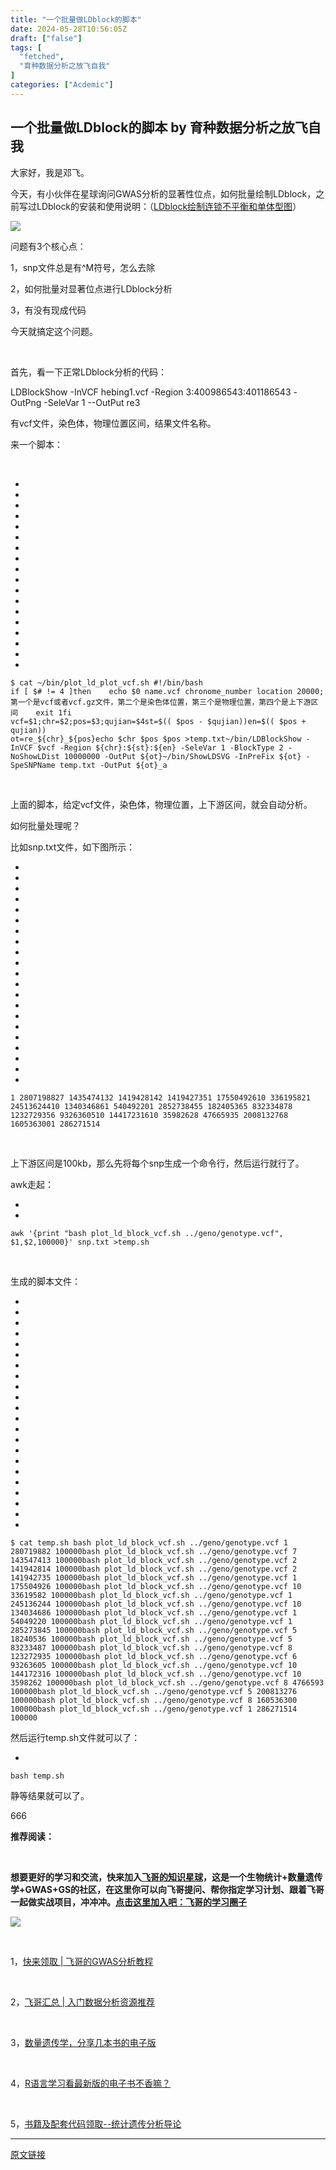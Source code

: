 ```yaml
---
title: "一个批量做LDblock的脚本"
date: 2024-05-28T10:56:05Z
draft: ["false"]
tags: [
  "fetched",
  "育种数据分析之放飞自我"
]
categories: ["Acdemic"]
---
```

一个批量做LDblock的脚本 by 育种数据分析之放飞自我
------
<div><p data-mpa-powered-by="yiban.io">大家好，我是邓飞。</p><p>今天，有小伙伴在星球询问GWAS分析的显著性位点，如何批量绘制LDblock，之前写过LDblock的安装和使用说明：（<a target="_blank" href="http://mp.weixin.qq.com/s?__biz=MzI0MTIzNjYwNQ==&amp;mid=2247492617&amp;idx=1&amp;sn=4a2331c0e29ec4d26f4823c545549fd8&amp;chksm=e90c0b1bde7b820d56cb9fd9ac69f487699ab21efc46c76deca5f32ec5f1d1a70c1023c6ed0e&amp;scene=21#wechat_redirect" textvalue="LDblock绘制连锁不平衡和单体型图" linktype="text" imgurl="" imgdata="null" data-itemshowtype="0" tab="innerlink" data-linktype="2">LDblock绘制连锁不平衡和单体型图</a>）</p><p><img data-galleryid="" data-imgfileid="100011933" data-ratio="0.4758241758241758" data-s="300,640" data-src="https://mmbiz.qpic.cn/mmbiz_png/XEicwVA08daBEojUyMqUQMWODohic09hKzibVsEjfDLbGnhSDX7oz7gUsvUYbR1aspJ3osT6CYLb0KQ7lJT4ZgibibQ/640?wx_fmt=png&amp;from=appmsg" data-type="png" data-w="910" src="https://mmbiz.qpic.cn/mmbiz_png/XEicwVA08daBEojUyMqUQMWODohic09hKzibVsEjfDLbGnhSDX7oz7gUsvUYbR1aspJ3osT6CYLb0KQ7lJT4ZgibibQ/640?wx_fmt=png&amp;from=appmsg"></p><p>问题有3个核心点：<br></p><p>1，snp文件总是有^M符号，怎么去除</p><p>2，如何批量对显著位点进行LDblock分析</p><p>3，有没有现成代码</p><p>今天就搞定这个问题。<br></p><p><br></p><p>首先，看一下正常LDblock分析的代码：<br></p><p>LDBlockShow -InVCF hebing1.vcf -Region 3:400986543:401186543 -OutPng -SeleVar 1 <span>--OutPut re3</span></p><p><span>有vcf文件，染色体，物理位置区间，结果文件名称。<br></span></p><p><span>来一个脚本：</span></p><p><span><br></span></p><section><ul><li><li><li><li><li><li><li><li><li><li><li><li><li><li><li><li><li><li></ul><pre data-lang="bash"><code><span>$ cat ~/bin/plot_ld_plot_vcf.sh </span></code><code><span><span>#!/bin/bash</span></span></code><code><span><br></span></code><code><span><span>if</span> [ <span>$#</span> != 4 ]</span></code><code><span><span>then</span></span></code><code><span>    <span>echo</span> <span>$0</span> name.vcf chronome_number location 20000; 第一个是vcf或者vcf.gz文件，第二个是染色体位置，第三个是物理位置，第四个是上下游区间</span></code><code><span>    <span>exit</span> 1</span></code><code><span><span>fi</span></span></code><code><span><br></span></code><code><span>vcf=<span>$1</span>;chr=<span>$2</span>;pos=<span>$3</span>;qujian=<span>$4</span></span></code><code><span>st=$(( <span>$pos</span> - <span>$qujian</span>))</span></code><code><span>en=$(( <span>$pos</span> + qujian))</span></code><code><span><br></span></code><code><span>ot=re_<span>${chr}</span>_<span>${pos}</span></span></code><code><span><span>echo</span> <span>$chr</span> <span>$pos</span> <span>$pos</span> &gt;temp.txt</span></code><code><span>~/bin/LDBlockShow -InVCF <span>$vcf</span> -Region <span>${chr}</span>:<span>${st}</span>:<span>${en}</span> -SeleVar 1 -BlockType 2 -NoShowLDist 10000000 -OutPut <span>${ot}</span></span></code><code><span>~/bin/ShowLDSVG -InPreFix <span>${ot}</span> -SpeSNPName temp.txt -OutPut <span>${ot}</span>_a</span></code><code><span><br></span></code></pre></section><p><br></p><p>上面的脚本，给定vcf文件，染色体，物理位置，上下游区间，就会自动分析。<br></p><p>如何批量处理呢？<br></p><p>比如snp.txt文件，如下图所示：</p><section><ul><li><li><li><li><li><li><li><li><li><li><li><li><li><li><li><li><li><li><li><li><li></ul><pre data-lang="properties"><code><span><span>1</span> <span>280719882</span></span></code><code><span><span>7</span> <span>143547413</span></span></code><code><span><span>2</span> <span>141942814</span></span></code><code><span><span>2</span> <span>141942735</span></span></code><code><span><span>1</span> <span>175504926</span></span></code><code><span><span>10</span> <span>33619582</span></span></code><code><span><span>1</span> <span>245136244</span></span></code><code><span><span>10</span> <span>134034686</span></span></code><code><span><span>1</span> <span>54049220</span></span></code><code><span><span>1</span> <span>285273845</span></span></code><code><span><span>5</span> <span>18240536</span></span></code><code><span><span>5</span> <span>83233487</span></span></code><code><span><span>8</span> <span>123272935</span></span></code><code><span><span>6</span> <span>93263605</span></span></code><code><span><span>10</span> <span>144172316</span></span></code><code><span><span>10</span> <span>3598262</span></span></code><code><span><span>8</span> <span>4766593</span></span></code><code><span><span>5</span> <span>200813276</span></span></code><code><span><span>8</span> <span>160536300</span></span></code><code><span><span>1</span> <span>286271514</span></span></code><code><span><br></span></code></pre></section><p><br></p><p>上下游区间是100kb，那么先将每个snp生成一个命令行，然后运行就行了。<br></p><p>awk走起：<br></p><section><ul><li><li></ul><pre data-lang="nginx"><code><span><span>awk</span> <span>'{print "bash plot_ld_block_vcf.sh ../geno/genotype.vcf", <span>$1</span>,<span>$2</span>,100000}'</span> snp.txt &gt;temp.sh</span></code><code><span><br></span></code></pre></section><p><br></p><p>生成的脚本文件：</p><section><ul><li><li><li><li><li><li><li><li><li><li><li><li><li><li><li><li><li><li><li><li><li><li></ul><pre data-lang="properties"><code><span><span>$</span> <span>cat temp.sh </span></span></code><code><span><span>bash</span> <span>plot_ld_block_vcf.sh ../geno/genotype.vcf 1 280719882 100000</span></span></code><code><span><span>bash</span> <span>plot_ld_block_vcf.sh ../geno/genotype.vcf 7 143547413 100000</span></span></code><code><span><span>bash</span> <span>plot_ld_block_vcf.sh ../geno/genotype.vcf 2 141942814 100000</span></span></code><code><span><span>bash</span> <span>plot_ld_block_vcf.sh ../geno/genotype.vcf 2 141942735 100000</span></span></code><code><span><span>bash</span> <span>plot_ld_block_vcf.sh ../geno/genotype.vcf 1 175504926 100000</span></span></code><code><span><span>bash</span> <span>plot_ld_block_vcf.sh ../geno/genotype.vcf 10 33619582 100000</span></span></code><code><span><span>bash</span> <span>plot_ld_block_vcf.sh ../geno/genotype.vcf 1 245136244 100000</span></span></code><code><span><span>bash</span> <span>plot_ld_block_vcf.sh ../geno/genotype.vcf 10 134034686 100000</span></span></code><code><span><span>bash</span> <span>plot_ld_block_vcf.sh ../geno/genotype.vcf 1 54049220 100000</span></span></code><code><span><span>bash</span> <span>plot_ld_block_vcf.sh ../geno/genotype.vcf 1 285273845 100000</span></span></code><code><span><span>bash</span> <span>plot_ld_block_vcf.sh ../geno/genotype.vcf 5 18240536 100000</span></span></code><code><span><span>bash</span> <span>plot_ld_block_vcf.sh ../geno/genotype.vcf 5 83233487 100000</span></span></code><code><span><span>bash</span> <span>plot_ld_block_vcf.sh ../geno/genotype.vcf 8 123272935 100000</span></span></code><code><span><span>bash</span> <span>plot_ld_block_vcf.sh ../geno/genotype.vcf 6 93263605 100000</span></span></code><code><span><span>bash</span> <span>plot_ld_block_vcf.sh ../geno/genotype.vcf 10 144172316 100000</span></span></code><code><span><span>bash</span> <span>plot_ld_block_vcf.sh ../geno/genotype.vcf 10 3598262 100000</span></span></code><code><span><span>bash</span> <span>plot_ld_block_vcf.sh ../geno/genotype.vcf 8 4766593 100000</span></span></code><code><span><span>bash</span> <span>plot_ld_block_vcf.sh ../geno/genotype.vcf 5 200813276 100000</span></span></code><code><span><span>bash</span> <span>plot_ld_block_vcf.sh ../geno/genotype.vcf 8 160536300 100000</span></span></code><code><span><span>bash</span> <span>plot_ld_block_vcf.sh ../geno/genotype.vcf 1 286271514 100000</span></span></code><code><span><br></span></code></pre></section><p>然后运行temp.sh文件就可以了：</p><section><ul><li></ul><pre data-lang="css"><code><span><span>bash</span> <span>temp</span><span>.sh</span></span></code></pre></section><p>静等结果就可以了。</p><p>666<br></p><p><strong>推荐阅读：</strong><br></p><p><strong><br></strong></p><p><strong><strong><span>想要更好的学习和交流，快来加入</span><a target="_blank" href="http://mp.weixin.qq.com/s?__biz=MzI0MTIzNjYwNQ==&amp;mid=2247491476&amp;idx=1&amp;sn=8512962ea1264b569db4aa8d15b8712f&amp;chksm=e90ff086de7879908a1fa151e81004993a15650bae3f68e4d518a332beb18a130373c492043e&amp;scene=21#wechat_redirect" textvalue="飞哥的知识星球" linktype="text" imgurl="" imgdata="null" data-itemshowtype="0" tab="innerlink" data-linktype="2" hasload="1">飞哥的知识星球</a><span>，这是一个生物统计+数量遗传学+GWAS+GS的社区，在这里你可以向飞哥提问、帮你指定学习计划、跟着飞哥一起做实战项目，冲冲冲。</span><a target="_blank" href="http://mp.weixin.qq.com/s?__biz=MzI0MTIzNjYwNQ==&amp;mid=2247491476&amp;idx=1&amp;sn=8512962ea1264b569db4aa8d15b8712f&amp;chksm=e90ff086de7879908a1fa151e81004993a15650bae3f68e4d518a332beb18a130373c492043e&amp;scene=21#wechat_redirect" textvalue="点击这里加入吧：飞哥的学习圈子" linktype="text" imgurl="" imgdata="null" data-itemshowtype="0" tab="innerlink" data-linktype="2" hasload="1"><span><strong>点击这里加入吧：</strong></span>飞哥的学习圈子</a></strong></strong></p><p><strong><img data-imgfileid="100011936" data-ratio="1.2462264150943396" data-src="https://mmbiz.qpic.cn/mmbiz_jpg/XEicwVA08daCyoYQooxoH1tCzgN5xxevlQokBib7RiaStK9nPw4qo80OfqYAuRHsPAU4DJ2StOCUnHicqZNuG4fibow/640?wx_fmt=other&amp;wxfrom=5&amp;wx_lazy=1&amp;wx_co=1&amp;tp=webp" data-w="1060" src="https://mmbiz.qpic.cn/mmbiz_jpg/XEicwVA08daCyoYQooxoH1tCzgN5xxevlQokBib7RiaStK9nPw4qo80OfqYAuRHsPAU4DJ2StOCUnHicqZNuG4fibow/640?wx_fmt=other&amp;wxfrom=5&amp;wx_lazy=1&amp;wx_co=1&amp;tp=webp"></strong></p><p><br></p><p>1，<a target="_blank" href="http://mp.weixin.qq.com/s?__biz=MzI0MTIzNjYwNQ==&amp;mid=2247489866&amp;idx=1&amp;sn=e8631d343a33ae956b23d97a6b2b3fe4&amp;chksm=e90ff658de787f4e3b52929c85adadbe8c6f54bf0943780ea94f9e19e4cc6ef8756e068761f9&amp;scene=21#wechat_redirect" textvalue="快来领取 | 飞哥的GWAS分析教程" linktype="text" imgurl="" imgdata="null" data-itemshowtype="0" tab="innerlink" data-linktype="2" wah-hotarea="click" hasload="1">快来领取 | 飞哥的GWAS分析教程</a></p><p><br></p><p>2，<a target="_blank" href="http://mp.weixin.qq.com/s?__biz=MzI0MTIzNjYwNQ==&amp;mid=2247489124&amp;idx=1&amp;sn=923b2d827f0e4b6c70494ebd458bdfa5&amp;chksm=e90ff976de78706065f72955113db192e9f74682c503dc69c3ebf8d17e9b8726db82be1ffa0a&amp;scene=21#wechat_redirect" textvalue="飞哥汇总 | 入门数据分析资源推荐" linktype="text" imgurl="" imgdata="null" data-itemshowtype="0" tab="innerlink" data-linktype="2" wah-hotarea="click" hasload="1">飞哥汇总 | 入门数据分析资源推荐</a><br></p><p><br></p><p>3，<a target="_blank" href="http://mp.weixin.qq.com/s?__biz=MzI0MTIzNjYwNQ==&amp;mid=2247488460&amp;idx=3&amp;sn=b3acd30a2ab34e10415dacc90f596e4a&amp;chksm=e90ffcdede7875c8ba669382e38e91f5d1e10960448a1b88dbbe60bde1e5c2880e8ab918e914&amp;scene=21#wechat_redirect" textvalue="数量遗传学，分享几本书的电子版" linktype="text" imgurl="" imgdata="null" data-itemshowtype="0" tab="innerlink" data-linktype="2" wah-hotarea="click" hasload="1">数量遗传学，分享几本书的电子版</a></p><p><br></p><p>4，<a target="_blank" href="http://mp.weixin.qq.com/s?__biz=MzI0MTIzNjYwNQ==&amp;mid=2247490492&amp;idx=1&amp;sn=24434d7598cf1993bbece938b63cc7e8&amp;chksm=e90ff4aede787db837d5de895a24bb0cc055868d4345a5974a24534827aaff9882c86bbe6550&amp;scene=21#wechat_redirect" textvalue="R语言学习看最新版的电子书不香嘛？" linktype="text" imgurl="" imgdata="null" data-itemshowtype="0" tab="innerlink" data-linktype="2" hasload="1">R语言学习看最新版的电子书不香嘛？</a></p><p><br></p><p><span>5，</span><a target="_blank" href="http://mp.weixin.qq.com/s?__biz=MzI0MTIzNjYwNQ==&amp;mid=2247490897&amp;idx=1&amp;sn=2836fdb9bf636213d2ac9438c5d4d575&amp;chksm=e90ff243de787b55c501cf2ecc5bf3eb23f462b303ed4c861f0ade5c9d34741d338f18db3976&amp;scene=21#wechat_redirect" textvalue="书籍及配套代码领取--统计遗传分析导论" linktype="text" imgurl="" imgdata="null" data-itemshowtype="0" tab="innerlink" data-linktype="2" wah-hotarea="click" hasload="1"><span>书籍及配套代码领取--统计遗传分析导论</span></a></p><p><mp-style-type data-value="3"></mp-style-type></p></div>  
<hr>
<a href="https://mp.weixin.qq.com/s/TO-Q65AA90mSQ_NM7yg2xg",target="_blank" rel="noopener noreferrer">原文链接</a>
